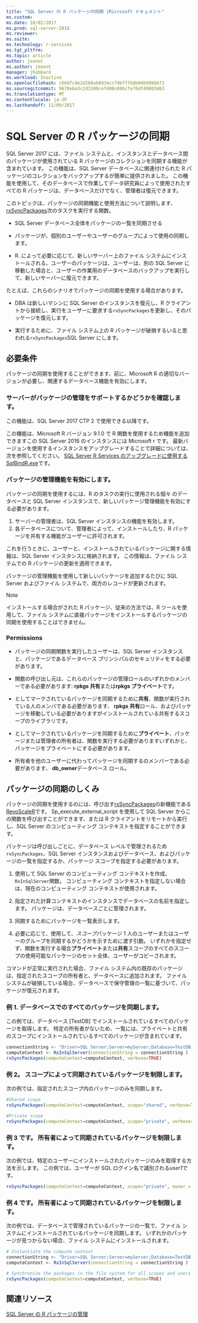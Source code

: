 ```yaml
---
title: "SQL Server の R パッケージの同期 |Microsoft ドキュメント"
ms.custom: 
ms.date: 10/02/2017
ms.prod: sql-server-2016
ms.reviewer: 
ms.suite: 
ms.technology: r-services
ms.tgt_pltfrm: 
ms.topic: article
author: jeannt
ms.author: jeannt
manager: jhubbard
ms.workload: Inactive
ms.openlocfilehash: c668fc9e2d2b8ab8934ccf4bfffb8b04b998bb71
ms.sourcegitcommit: 9678eba3c2d3100cef408c69bcfe76df49803d63
ms.translationtype: MT
ms.contentlocale: ja-JP
ms.lasthandoff: 11/09/2017
---
```

# <a name="r-package-synchronization-for-sql-server"></a>SQL Server の R パッケージの同期

SQL Server 2017 には、ファイル システムと、インスタンスとデータベース間のパッケージが使用されている R パッケージのコレクションを同期する機能が含まれています。
この機能は、SQL Server データベースに関連付けられた R パッケージのコレクションをバックアップするが簡単に提供されました。 この機能を使用して、そのデータベースで作業してデータ研究員によって使用されたすべての R パッケージは、データベースだけでなく、管理者は復元できます。

このトピックは、パッケージの同期機能と使用方法について説明します、 [rxSyncPackages](https://docs.microsoft.com/r-server/r-reference/revoscaler/rxsyncpackages)次のタスクを実行する関数。

+ SQL Server データベース全体をパッケージの一覧を同期させる

+ パッケージが、個別のユーザーやユーザーのグループによって使用の同期します。

+ R. によって必要に応じて、新しいサーバー上のファイル システムにインストールされる、ユーザーのパッケージは、ユーザーは、別の SQL Server に移動した場合と、ユーザーの作業用のデータベースのバックアップを実行して、新しいサーバーに復元できます。

たとえば、これらのシナリオでパッケージの同期を使用する場合があります。

+ DBA は新しいマシンに SQL Server のインスタンスを復元し、R クライアントから接続し、実行をユーザーに要求する`rxSyncPackages`を更新し、そのパッケージを復元します。

+ 実行するために、ファイル システム上の R パッケージが破損するいると思われる`rxSyncPackages`SQL Server にします。

## <a name="requirements"></a>必要条件

パッケージの同期を使用することができます、前に、Microsoft R の適切なバージョンが必要し、関連するデータベース機能を有効にします。

### <a name="determine-whether-your-server-supports-package-management"></a>サーバーがパッケージの管理をサポートするかどうかを確認します。

この機能は、SQL Server 2017 CTP 2 で使用できる以降です。

この機能は、Microsoft R バージョン 9.1.0 で R 関数を使用するため機能を追加できますこの SQL Server 2016 のインスタンスには Microsoft r です。 最新バージョンを使用するインスタンスをアップグレードすることで詳細については、次を参照してください。 [SQL Server R Services のアップグレードに使用する SqlBindR.exe](use-sqlbindr-exe-to-upgrade-an-instance-of-sql-server.md)です。

### <a name="enable-the-package-management-feature"></a>パッケージの管理機能を有効にします。

パッケージの同期を使用するには、R のタスクの実行に使用される個々 のデータベースと SQL Server インスタンスで、新しいパッケージ管理機能を有効にする必要があります。

1. サーバーの管理者は、SQL Server インスタンスの機能を有効します。
2. 各データベースについて、管理者によって、インストールしたり、R パッケージを共有する機能がユーザーに許可されます。

これを行うときに、ユーザーと、インストールされているパッケージに関する情報は、SQL Server インスタンスに格納されます。 この情報は、ファイル システムでの R パッケージの更新を適用できます。

パッケージの管理機能を使用して新しいパッケージを追加するたびに SQL Server およびファイル システムで、両方のレコードが更新されます。

> [!NOTE]
> インストールする場合がされた R パッケージ、従来の方法では、R ツールを使用して、ファイル システムに直接パッケージをインストールするパッケージの同期を使用することはできません。
### <a name="permissions"></a>Permissions

+ パッケージの同期関数を実行したユーザーは、SQL Server インスタンスと、パッケージであるデータベース プリンシパルのセキュリティをする必要があります。

+ 関数の呼び出し元は、これらのパッケージの管理ロールのいずれかのメンバーである必要があります: **rpkgs 共有**または**rpkgs プライベート**です。

+ としてマークされているパッケージを同期するために**共有**、関数が実行されている人のメンバである必要があります、 **rpkgs 共有**ロール、およびパッケージを移動している必要がありますがインストールされている共有するスコープのライブラリです。

+ としてマークされているパッケージを同期するために**プライベート**、パッケージまたは管理者の所有者は、関数を実行する必要がありますいずれかと、パッケージをプライベートにする必要があります。

+ 所有者を他のユーザーに代わってパッケージを同期するのメンバーである必要があります、 **db_owner**データベース ロール。

## <a name="how-package-synchronization-works"></a>パッケージの同期のしくみ

パッケージの同期を使用するのには、呼び出す[rxSyncPackages](https://docs.microsoft.com/r-server/r-reference/revoscaler/rxsyncpackages)の新機能である[RevoScaleR](https://docs.microsoft.com/r-server/r-reference/revoscaler/revoscaler)です。 Sp_execute_external_script を使用して SQL Server からこの関数を呼び出すことができます、または R クライアントをリモートから実行し、SQL Server のコンピューティング コンテキストを指定することができます。 

パッケージは呼び出しごとに、データベース レベルで管理されるため`rxSyncPackages`、SQL Server インスタンスおよびデータベース、およびパッケージの一覧を指定するか、パッケージ スコープを指定する必要があります。

1. 使用して SQL Server のコンピューティング コンテキストを作成、`RxInSqlServer`関数。 コンピューティング コンテキストを指定しない場合は、現在のコンピューティング コンテキストが使用されます。

2. 指定された計算コンテキストのインスタンスでデータベースの名前を指定します。 パッケージは、データベースごとに管理されます。

3. 同期するためにパッケージを一覧表示します。

4.  必要に応じて、使用して、*スコープ*パッケージ 1 人のユーザーまたはユーザーのグループを同期するかどうかを示すために渡す引数。 いずれかを指定せず、関数を実行する場合**プライベート**または**共有**スコープのすべてのスコープの使用可能なパッケージのセット全体、ユーザーがコピーされます。

コマンドが正常に実行された場合、ファイル システム内の既存のパッケージは、指定されたスコープの所有者と、データベースに追加されます。 ファイル システムが破損している場合、データベースで保守管理の一覧に基づいて、パッケージが復元されます。

### <a name="example-1-synchronize-all-package-by-database"></a>例 1. データベースでのすべてのパッケージを同期します。

この例では、データベース [TestDB] でインストールされているすべてのパッケージを取得します。 特定の所有者がないため、一覧には、プライベートと共有のスコープにインストールされているすべてのパッケージが含まれています。

```R
connectionString <- "Driver=SQL Server;Server=myServer;Database=TestDB;Trusted_Connection=True;"
computeContext <- RxInSqlServer(connectionString = connectionString )
rxSyncPackages(computeContext=computeContext, verbose=TRUE)
```

### <a name="example-2-restrict-synchronized-packages-by-scope"></a>例 2。 スコープによって同期されているパッケージを制限します。

次の例では、指定されたスコープ内のパッケージのみを同期します。

```R
#Shared scope
rxSyncPackages(computeContext=computeContext, scope="shared", verbose=TRUE)

#Private scope
rxSyncPackages(computeContext=computeContext, scope="private", verbose=TRUE)
```

### <a name="example-3-restrict-synchronized-packages-by-owner"></a>例 3 です。 所有者によって同期されているパッケージを制限します。

次の例では、特定のユーザーにインストールされたパッケージのみを取得する方法を示します。 この例では、ユーザーが SQL ログイン名で識別される*user1*です。

```R
rxSyncPackages(computeContext=computeContext, scope="private", owner = "user1", verbose=TRUE))
```

### <a name="example-4-restrict-synchronized-packages-by-owner"></a>例 4 です。 所有者によって同期されているパッケージを制限します。

次の例では、データベースで管理されているパッケージの一覧で、ファイル システムにインストールされているパッケージを同期します。 いずれかのパッケージが見つからない場合、ファイル システムにインストールされます。

```R
# Instantiate the compute context
connectionString <- "Driver=SQL Server;Server=myServer;Database=TestDB;Trusted_Connection=True;"
computeContext <- RxInSqlServer(connectionString = connectionString )

# Synchronize the packages in the file system for all scopes and users
rxSyncPackages(computeContext=computeContext, verbose=TRUE)
```

## <a name="related-resources"></a>関連リソース

[SQL Server の R パッケージの管理](r-package-management-for-sql-server-r-services.md)

